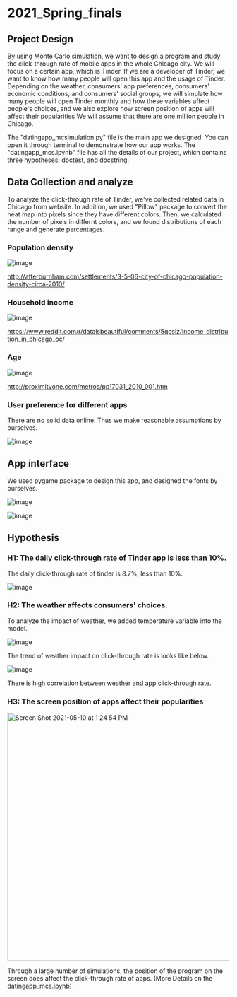 # 2021_Spring_finals

## Project Design

By using Monte Carlo simulation, we want to design a program and study the click-through rate of mobile apps in the whole Chicago city. We will focus on a certain app, which is Tinder. If we are a developer of Tinder, we want to know how many people will open this app and the usage of Tinder. Depending on the weather, consumers' app preferences, consumers' economic conditions, and consumers' social groups, we will simulate how many people will open Tinder monthly and how these variables affect people's choices, and we also explore how screen position of apps will affect their popularities We will assume that there are one million people in Chicago.

The "datingapp_mcsimulation.py" file is the main app we designed. You can open it through terminal to demonstrate how our app works. 
The "datingapp_mcs.ipynb" file has all the details of our project, which contains three hypotheses, doctest, and docstring.

## Data Collection and analyze
To analyze the click-through rate of Tinder, we've collected related data in Chicago from website.
In addition, we used "Pillow" package to convert the heat map into pixels since they have different colors. Then, we calculated the number of pixels in differnt colors, and we found distributions of each range and generate percentages.

### Population density

![image](https://user-images.githubusercontent.com/58837457/117296106-3f515b80-aea7-11eb-9c0c-df244b898117.png)

http://afterburnham.com/settlements/3-5-06-city-of-chicago-population-density-circa-2010/

### Household income

![image](https://user-images.githubusercontent.com/58837457/117296288-77589e80-aea7-11eb-9aa1-15fc5f6fd6f1.png)

https://www.reddit.com/r/dataisbeautiful/comments/5qcslz/income_distribution_in_chicago_oc/

### Age

![image](https://user-images.githubusercontent.com/58837457/117296325-850e2400-aea7-11eb-945f-210e542d2598.png)

http://proximityone.com/metros/pp17031_2010_001.htm


### User preference for different apps

There are no solid data online. Thus we make reasonable assumptions by ourselves.

![image](https://user-images.githubusercontent.com/58837457/117296519-bc7cd080-aea7-11eb-9d71-39e38f56eb78.png)


## App interface

We used pygame package to design this app, and designed the fonts by ourselves.

![image](https://user-images.githubusercontent.com/58837457/117295793-d9fd6a80-aea6-11eb-97b3-947cea9e2a94.png)

![image](https://user-images.githubusercontent.com/58837457/117296577-cd2d4680-aea7-11eb-9232-d50ef7422e23.png)

## Hypothesis

### H1: The daily click-through rate of Tinder app is less than 10%.

The daily click-through rate of tinder is 8.7%, less than 10%.

![image](https://user-images.githubusercontent.com/58837457/117296681-ea621500-aea7-11eb-8764-1566256a1320.png)


### H2: The weather affects consumers' choices.

To analyze the impact of weather, we added temperature variable into the model.

![image](https://user-images.githubusercontent.com/58837457/117296846-1a111d00-aea8-11eb-994d-52f089bfe519.png)

The trend of weather impact on click-through rate is looks like below.

![image](https://user-images.githubusercontent.com/58837457/117296971-3f9e2680-aea8-11eb-952d-c846e2e6ab31.png)

There is high correlation between weather and app click-through rate.


### H3: The screen position of apps affect their popularities

<img width="561" alt="Screen Shot 2021-05-10 at 1 24 54 PM" src="https://user-images.githubusercontent.com/77983207/117708917-fdb9fc80-b195-11eb-9da4-5578c79ab6a9.png">

Through a large number of simulations, the position of the program on the screen does affect the click-through rate of apps. (More Details on the datingapp_mcs.ipynb)

